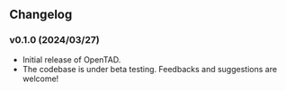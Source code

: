 ## Changelog

### v0.1.0 (2024/03/27)

- Initial release of OpenTAD.
- The codebase is under beta testing. Feedbacks and suggestions are welcome!
